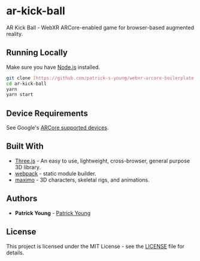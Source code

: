 # ar-kick-ball
AR Kick Ball - WebXR ARCore-enabled game for browser-based augmented reality.


## Running Locally

Make sure you have [Node.js](http://nodejs.org/) installed.

```sh
git clone [https://github.com/patrick-s-young/webxr-arcore-boilerplate.git](https://github.com/patrick-s-young/ar-kick-ball.git) # or clone your own fork
cd ar-kick-ball
yarn
yarn start
```
## Device Requirements
See Google's [ARCore supported devices](https://developers.google.com/ar/devices).

## Built With

* [Three.js](https://www.npmjs.com/package/three) - An easy to use, lightweight, cross-browser, general purpose 3D library.
* [webpack](https://webpack.js.org/) - static module builder.
* [maximo](https://www.mixamo.com/) - 3D characters, skeletal rigs, and animations.

## Authors

* **Patrick Young** - [Patrick Young](https://github.com/patrick-s-young)

## License

This project is licensed under the MIT License - see the [LICENSE](LICENSE) file for details.

